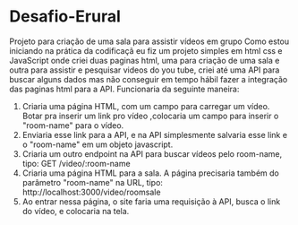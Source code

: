 # Desafio-Erural
Projeto para criação de uma sala para assistir vídeos em grupo
Como estou iniciando na prática da codificaçã eu fiz um projeto simples em html css e JavaScript onde criei duas paginas html, uma para criação de uma sala e outra para assistir e pesquisar videos do you tube, criei até uma API para buscar alguns dados mas não conseguir em tempo hábil fazer a integração das paginas html para a API. Funcionaria da seguinte maneira:
1. Criaria uma página HTML, com um campo para carregar um vídeo. Botar pra inserir um link pro vídeo ,colocaria um campo para inserir o "room-name" para o vídeo.
2. Enviaria esse link para a API, e na API simplesmente salvaria esse link e o "room-name" em um objeto javascript.
3. Criaria um outro endpoint na API para buscar vídeos pelo room-name, tipo: GET /video/:room-name 
4. Criaria uma página HTML para a sala. A página precisaria também do parâmetro "room-name" na URL, tipo: http://localhost:3000/video/roomsale 
5. Ao entrar nessa página, o site faria uma requisição à API, busca o link do vídeo, e colocaria na tela.
